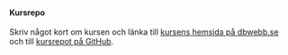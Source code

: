 #### Kursrepo

Skriv något kort om kursen och länka till [kursens hemsida på dbwebb.se](https://dbwebb.se/) och till [kursrepot på GitHub](https://github.com/dbwebb-se/ramverk1).
